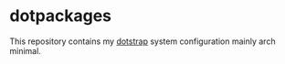 # dotpackages

This repository contains my [dotstrap](https://github.com/Kelgors/dotstrap) system configuration mainly arch minimal.